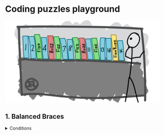 # Coding puzzles playground 

![Fizz Buzz](./resources/fizz-buzz.png)

## 1. Balanced Braces
<details>
<summary>Conditions</summary>
Given a string containing brackets, determine if all brackets have a matching counterpart. 
If all brackets in the string form balanced pairs, return true. If not, return false 
<img alt="Balanced Braces" src="./resources/balanced-braces.png"/> 
</details>
